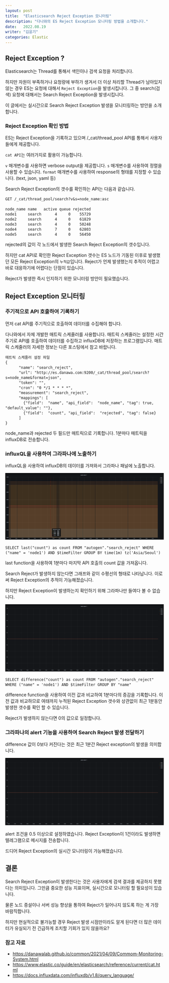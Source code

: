```yaml
---
layout: post
title:  "Elasticsearch Reject Exception 모니터링"
description: "다나와의 ES Reject Exception 모니터링 방법을 소개합니다."
date:   2022.08.19
writer: "김윤기"
categories: Elastic
---
```


## Reject Exception ? 

Elasticsearch는 Thread를 통해서 색인이나 검색 요청을 처리합니다.

하지만 자원이 부족하거나 요청량에 부하가 생겨서 더 이상 처리할 Thread가 남아있지 않는 경우 
ES는 요청에 대해서 `Reject Exception`을 발생시킵니다.
그 중 search(검색) 요청에 대해서는 Search Reject Exception을 발생시킵니다.

이 글에서는 실시간으로 Search Reject Exception 발생을 모니터링하는 방안을 소개합니다.

### Reject Exception 확인 방법

ES는 Reject Exception을 기록하고 있으며 
/_cat/thread_pool API를 통해서 사용자들에게 제공합니다.

`cat API`는 여러가지로 활용이 가능합니다.

`v` 매개변수를 사용하면 verbose output을 제공합니다.
`s` 매개변수를 사용하여 정렬을 사용할 수 있습니다.
`format` 매개변수를 사용하여 response의 형태를 지정할 수 있습니다. (text, json, yaml 등)

Search Reject Exception의 갯수를 확인하는 API는 다음과 같습니다.
```
GET /_cat/thread_pool/search?v&s=node_name:asc 

node_name name   active queue rejected
node1     search      4     0    55729
node2     search      4     0    61829
node3     search      4     0    50248
node4     search      7     0    62803
node5     search      4     0    56450
```
rejected의 값이 각 노드에서 발생한 Search Reject Exception의 갯수입니다.

하지만 cat API로 확인한 Reject Exception 갯수는 ES 노드가 기동된 이후로 발생했던 모든 Reject Exception의 `누적값`입니다.
Reject가 언제 발생했는지 추적이 어렵고 바로 대응하기에 어렵다는 단점이 있습니다.

Reject가 발생한 즉시 인지하기 위한 모니터링 방안이 필요했습니다.

## Reject Exception 모니터링

### 주기적으로 API 호출하여 기록하기

먼저 cat API를 주기적으로 호출하여 데이터를 수집해야 합니다. 

다나와에서 자체 개발한 매트릭 스케줄러를 사용합니다.
매트릭 스케줄러는 설정한 시간 주기로 API를 호출하여 데이터를 수집하고 influxDB에 저장하는 프로그램입니다. 
매트릭 스케줄러의 자세한 정보는 다른 포스팅에서 참고 바랍니다.

```
매트릭 스케줄러 설정 파일
{
      "name": "search_reject",
      "url": "http://es.danawa.com:9200/_cat/thread_pool/search?s=node_name&format=json",
      "token": "",
      "cron": "0 */1 * * * *",
      "measurement": "search_reject",
      "mappings": [
        {"field":  "name", "api_field":  "node_name", "tag": true, "default_value": ""},
        {"field":  "count", "api_field":  "rejected", "tag": false}
      ]
}
```
node_name과 rejected 두 필드만 매트릭으로 기록합니다.
1분마다 매트릭을 influxDB로 전송합니다.

### influxQL을 사용하여 그라파나에 노출하기

influxQL을 사용하여 influxDB의 데이터를 가져와서 그라파나 패널에 노출합니다.

![/images/2022-08-19-Elasticsearch-Search-Reject-Monitoring/1.png](/images/2022-08-19-Elasticsearch-Search-Reject-Monitoring/1.png)
```
SELECT last("count") as count FROM "autogen"."search_reject" WHERE ("name" = 'node1') AND $timeFilter GROUP BY time(1m) tz('Asia/Seoul')
```
last function을 사용하여 1분마다 마지막 API 호출의 count 값을 가져옵니다.

Search Reject가 발생하지 않는다면 그래프와 같이 수평선의 형태로 나타납니다.
이로써 Reject Exception의 추적이 가능해졌습니다.

하지만 Reject Exception이 발생하는지 확인하기 위해 그라파나만 들여다 볼 수 없습니다.

![/images/2022-08-19-Elasticsearch-Search-Reject-Monitoring/2.png](/images/2022-08-19-Elasticsearch-Search-Reject-Monitoring/2.png)
```
SELECT difference("count") as count FROM "autogen"."search_reject" WHERE ("name" = 'node1') AND $timeFilter GROUP BY "name"
```
difference function을 사용하여 이전 값과 비교하여 1분마다의 증감을 기록합니다.
이전 값과 비교하므로 여태까지 누적된 Reject Exception 갯수와 상관없이 최근 1분동안 발생한 갯수를 확인 할 수 있습니다.

Reject가 발생하지 않는다면 0의 값으로 일정합니다.

### 그라파나의 alert 기능을 사용하여 Search Reject 발생 전달하기

difference 값이 0보다 커진다는 것은 최근 1분간 Reject exception의 발생을 의미합니다.

![/images/2022-08-19-Elasticsearch-Search-Reject-Monitoring/2.png](/images/2022-08-19-Elasticsearch-Search-Reject-Monitoring/2.png)

alert 조건을 0.5 이상으로 설정하였습니다. Reject Exception이 1건이라도 발생하면 텔레그램으로 메시지를 전송합니다. 

드디어 Reject Exception의 실시간 모니터링이 가능해졌습니다.


## 결론

Search Reject Exception이 발생한다는 것은 사용자에게 검색 결과를 제공하지 못했다는 의미입니다.
그만큼 중요한 성능 지표이며, 실시간으로 모니터링 할 필요성이 있습니다. 

물론 노드 증설이나 서버 성능 향상을 통하여 Reject가 일어나지 않도록 하는 게 가장 바람직합니다. 

하지만 현실적으로 불가능할 경우 Reject 발생 시점만이라도 알게 된다면 더 많은 데이터가 유실되기 전 긴급하게 조치할 기회가 있지 않을까요? 


### 참고 자료

- https://danawalab.github.io/common/2021/04/09/Commom-Monitoring-System.html
- https://www.elastic.co/guide/en/elasticsearch/reference/current/cat.html
- https://docs.influxdata.com/influxdb/v1.8/query_language/